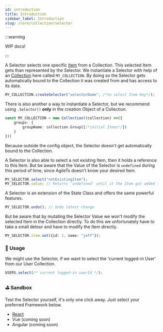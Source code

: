 ```yaml
---
id: introduction
title: Introduction
sidebar_label: Introduction
slug: /core/collection/selector
---
```


:::warning

WIP docs!

:::

A Selector selects one specific [Item](../Introduction.md#-item) from a Collection.
This selected Item gets than represented by the Selector.
We instantiate a Selector with help of an [Collection](../Introduction.md) here called `MY_COLLECTION`.
By doing so the Selector gets automatically bound to the Collection it was created from 
and has access to its data.
```ts
MY_COLLECTION.createSelector("selectorName", /*to select Item Key*/);
```
There is also another a way to instantiate a Selector, but we recommend using `.Selector()` **only** in the creation Object of a Collection.
```ts {3}
const MY_COLLECTION = new Collection((collection) =>({
    groups: {
        groupName: collection.Group([/*initial Items*/])
    }
}))
```
Because outside the config object, the Selector doesn't get automatically bound to the Collection.

A Selector is also able to select a not existing Item, then it holds
a reference to this Item. But be aware that the Value of the Selector is
`undefined` during this period of time, since AgileTs doesn't know your desired Item.
```ts
MY_SELECTOR.select("notExistingItem");
MY_SELECTOR.value; // Returns 'undefined' until it the Item got added to the Collection
```
A Selector is an extension of the State Class and offers the same powerful features.
```ts
MY_SELECTOR.undo(); // Undo latest change
```
But be aware that by mutating the Selector Value we won't modify the
selected Item in the Collection directly. To do this we unfortunately have to take a small detour and
have to modify the Item directly.
```ts
MY_SELECTOR.item.set({id: 1, name: "jeff"});
```


### 🔨 Usage
We might use the Selector, if we want to select the 'current logged-in User' from our User Collection.
```ts
USERS.select(/* current logged-in userId */);
```


### ⛳️ Sandbox
Test the Selector yourself, it's only one click away. Just select your preferred Framework below.
- [React](https://codesandbox.io/s/agilets-first-state-f12cz)
- Vue (coming soon)
- Angular (coming soon)



